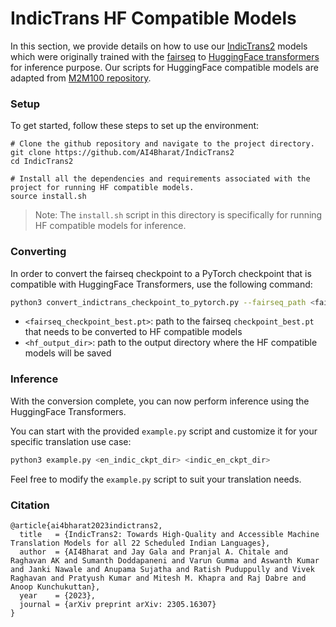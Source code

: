 # IndicTrans HF Compatible Models

In this section, we provide details on how to use our [IndicTrans2](https://github.com/AI4Bharat/IndicTrans2) models which were originally trained with the [fairseq](https://github.com/facebookresearch/fairseq) to [HuggingFace transformers](https://huggingface.co/docs/transformers/index) for inference purpose. Our scripts for HuggingFace compatible models are adapted from [M2M100 repository](https://github.com/huggingface/transformers/tree/main/src/transformers/models/m2m_100).


### Setup

To get started, follow these steps to set up the environment:

```
# Clone the github repository and navigate to the project directory.
git clone https://github.com/AI4Bharat/IndicTrans2
cd IndicTrans2

# Install all the dependencies and requirements associated with the project for running HF compatible models.
source install.sh
```

> Note: The `install.sh` script in this directory is specifically for running HF compatible models for inference.


### Converting

In order to convert the fairseq checkpoint to a PyTorch checkpoint that is compatible with HuggingFace Transformers, use the following command:

```bash
python3 convert_indictrans_checkpoint_to_pytorch.py --fairseq_path <fairseq_checkpoint_best.pt> --pytorch_dump_folder_path <hf_output_dir>
```
- `<fairseq_checkpoint_best.pt>`: path to the fairseq `checkpoint_best.pt` that needs to be converted to HF compatible models
- `<hf_output_dir>`: path to the output directory where the HF compatible models will be saved


### Inference

With the conversion complete, you can now perform inference using the HuggingFace Transformers. 

You can start with the provided `example.py` script and customize it for your specific translation use case:

```bash
python3 example.py <en_indic_ckpt_dir> <indic_en_ckpt_dir>
```

Feel free to modify the `example.py` script to suit your translation needs.

### Citation

```
@article{ai4bharat2023indictrans2,
  title   = {IndicTrans2: Towards High-Quality and Accessible Machine Translation Models for all 22 Scheduled Indian Languages},
  author  = {AI4Bharat and Jay Gala and Pranjal A. Chitale and Raghavan AK and Sumanth Doddapaneni and Varun Gumma and Aswanth Kumar and Janki Nawale and Anupama Sujatha and Ratish Puduppully and Vivek Raghavan and Pratyush Kumar and Mitesh M. Khapra and Raj Dabre and Anoop Kunchukuttan},
  year    = {2023},
  journal = {arXiv preprint arXiv: 2305.16307}
}
```
